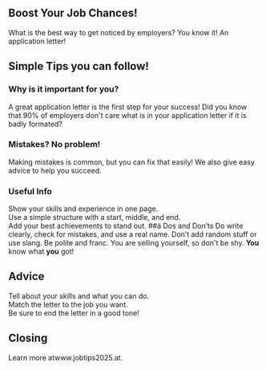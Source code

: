 ## Boost Your Job Chances!
What is the best way to get noticed by employers?
You know it! An application letter!
## Simple Tips you can follow!
### Why is it important for you?
A great application letter is the first step for your success!
Did you know that 90% of employers don't care what is in your application letter if it is badly formated?
### Mistakes? No problem!
Making mistakes is common, but you can fix that easily! 
We also give easy advice to help you succeed.
### Useful Info
Show your skills and experience in one page.  
Use a simple structure with a start, middle, and end.  
Add your best achievements to stand out.
##ä Dos and Don’ts
Do write clearly, check for mistakes, and use a real name. 
Don’t add random stuff or use slang. Be polite and franc.
You are selling yourself, so don't be shy. **You** know what **you** got!
## Advice
Tell about your skills and what you can do.  
Match the letter to the job you want.  
Be sure to end the letter in a good tone!
## Closing
Learn more atwww.jobtips2025.at.  